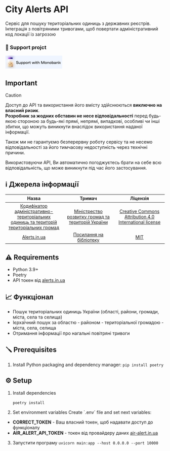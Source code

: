 # City Alerts API

Сервіс для пошуку територіальних одиниць з державних реєстрів. Інтеграція з повітряними тривогами, щоб повертати адміністративний код локації із загрозою

### 💸 Support projct
<a href="https://send.monobank.ua/jar/6dpG1MjjQb" target="_blank"><img src="https://github.com/riadinskyi/city-alert-registry/blob/master/support-with-monobank-git.png?raw=true" alt="Support with Monobank" height="41" width="180"></a>

## Important 
> [!CAUTION]
> Доступ до API та використання його вмісту здійснюються **виключно на власний ризик**.  
> **Розробник за жодних обставин не несе відповідальності** перед будь-якою стороною за будь-які прямі, непрямі, випадкові, особливі чи інші збитки, що можуть виникнути внаслідок використання наданої інформації.
>
> Також ми не гарантуємо безперервну роботу сервісу та не несемо відповідальності за його тимчасову недоступність через технічні причини.
>
> Використовуючи API, Ви автоматично погоджуєтесь брати на себе всю відповідальність, що може виникнути під час його застосування.

## ℹ️ Джерела інформації
|                                                                                                                          Назва                                                                                                                           |                      Тримач                       |                                                Ліцензія                                                |
|:--------------------------------------------------------------------------------------------------------------------------------------------------------------------------------------------------------------------------------------------------------:|:-------------------------------------------------:|:------------------------------------------------------------------------------------------------------:|
| [Кодифікатор адміністративно-територіальних <br/>одиниць та територій територіальних громад](https://mindev.gov.ua/diialnist/rozvytok-mistsevoho-samovriaduvannia/kodyfikator-administratyvno-terytorialnykh-odynyts-ta-terytorii-terytorialnykh-hromad) | [Міністрество розвитку громад та територій України](https://mindev.gov.ua) | [Creative Commons Attribution 4.0 International license](https://creativecommons.org/licenses/by/4.0/) |
|                                                                                        [Alerts.in.ua](https://devs.alerts.in.ua/#documentationgeneral_disclaimer)                                                                                        |             [Посилання на бібліотеку](https://pypi.org/project/alerts-in-ua/)               |                                                  [MIT](https://opensource.org/license/mit)                                                   |


## ⚠️ Requirements
- Python 3.9+
- Poetry
- API токен від  [alerts.in.ua](https://devs.alerts.in.ua) 


## 📈 Функціонал
- Пошук територіальних одиниць України (області, райони, громади, міста, села та селища)
- Ієрхаїчний пошук за областю - районом - територіальної громадою - міста, села, селища
- Отримання інформації про нагальні повітряні тривоги

## 🪛 Prerequisites
1. Install Python packaging and dependency manager:
`pip install poetry
`
## ⚙️ Setup
1. Install dependencies 
   ```bash
   poetry install
   ```
2. Set environment variables
Create ´.env´ file and set next variables:
* **CORRECT_TOKEN** - Ваш власний токен, щоб надавати доступ до функціоналу
* **AIR_ALERT_API_TOKEN** - токен від провайдеру даних [air-alert.in.ua](https://air-alert.in.ua)
3. Запустити програму `uvicorn main:app --host 0.0.0.0 --port 10000`


